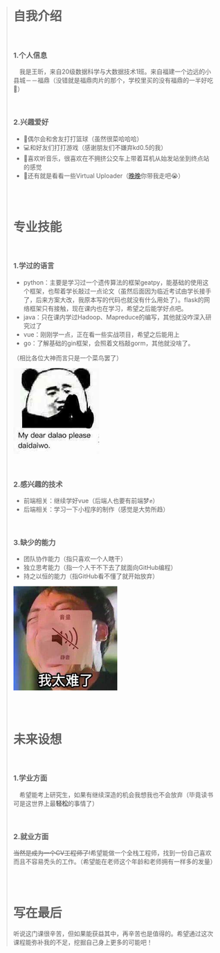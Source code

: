> # 自我介绍
>
> <br/>
>
> ### 1.个人信息
> &emsp;我是王昕，来自20级数据科学与大数据技术1班。来自福建一个边远的小县城－－福鼎（没错就是福鼎肉片的那个，学校里买的没有福鼎的一半好吃🙏）
>
> <br/>
>
> ### 2.兴趣爱好
> - 🏀偶尔会和舍友打打篮球（虽然很菜哈哈哈）
> - 💻和好友们打打游戏（感谢朋友们不嫌弃kd0.5的我）
> - 🎵喜欢听音乐，很喜欢在不拥挤公交车上带着耳机从始发站坐到终点站的感觉
> - 🍲还有就是看看一些Virtual Uploader（[晚晚](https://space.bilibili.com/672346917)你带我走吧😭）
>
> <br/>
> <br/>
>
> # 专业技能
>
> <br/>
>
> ### 1.学过的语言
> - python：主要是学习过一个遗传算法的框架geatpy，能基础的使用这个框架，也帮着学长敲过一点论文（虽然后面因为临近考试由学长接手了，后来方案大改，我原本写的代码也就没有什么用处了）。flask的网络框架只有接触，现在课内也在学习，希望之后能学好点吧。
> - java：只在课内学过Hadoop、Mapreduce的编写，其他就没咋深入研究过了
> - vue：刚刚学一点，正在看一些实战项目，希望之后能用上
> - go：了解基础的gin框架，会照着文档敲gorm，其他就没啥了。
>
> （相比各位大神而言只是一个菜鸟罢了）
>
> ![DaiDaiMe](https://github.com/Avaqua/Avaqua.github.io/blob/main/Imgs/daidaime.jpg)
>
> <br/>
>
> ### 2.感兴趣的技术
> - 前端相关：继续学好vue（后端人也要有前端梦✊）
> - 后端相关：学习一下小程序的制作（感觉是大势所趋）
>
> <br/>
>
> ### 3.缺少的能力
> - 团队协作能力（指只喜欢一个人瞎干）
> - 独立思考能力（指一个人干不下去了就面向GitHub编程）
> - 持之以恒的能力（指GitHub看不懂了就开始放弃）
>
> ![IamSoHard](https://github.com/Avaqua/Avaqua.github.io/blob/main/Imgs/hard.jpg)
>
> <br/>
> <br/>
>
> # 未来设想
>
> <br/>
>
> ### 1.学业方面
> &emsp;希望能考上研究生，如果有继续深造的机会我想我也不会放弃（毕竟读书可是这世界上最**轻松**的事情了）
>
> <br/>
>
> ### 2.就业方面
> ~~当然是成为一个CV工程师了!~~希望能做一个全栈工程师，找到一份自己喜欢而且不容易秃头的工作。（希望能在老师这个年龄和老师拥有一样多的发量）
>
> <br/>
> <br/>
>
> # 写在最后
> 听说这门课很辛苦，但如果能获益其中，再辛苦也是值得的。希望通过这次课程能弥补我的不足，挖掘自己身上更多的可能吧！
